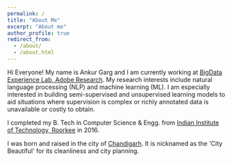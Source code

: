 ```yaml
---
permalink: /
title: "About Me"
excerpt: "About me"
author_profile: true
redirect_from: 
  - /about/
  - /about.html
---
```


Hi Everyone! My name is Ankur Garg and I am currently working at [BigData Experience Lab, Adobe Research](https://research.adobe.com/about-the-labs/bigdata-experience-lab/). My research interests include natural language processing (NLP) and machine learning (ML). I am especially interested in building semi-supervised and unsupervised learning models to aid situations where supervision is complex or richly annotated data is unavailable or costly to obtain.

I completed my B. Tech in Computer Science & Engg. from [Indian Institute of Technology, Roorkee](https://www.iitr.ac.in/) in 2016.

I was born and raised in the city of [Chandigarh](https://en.wikipedia.org/wiki/Chandigarh). It is nicknamed as the 'City Beautiful' for its cleanliness and city planning.
